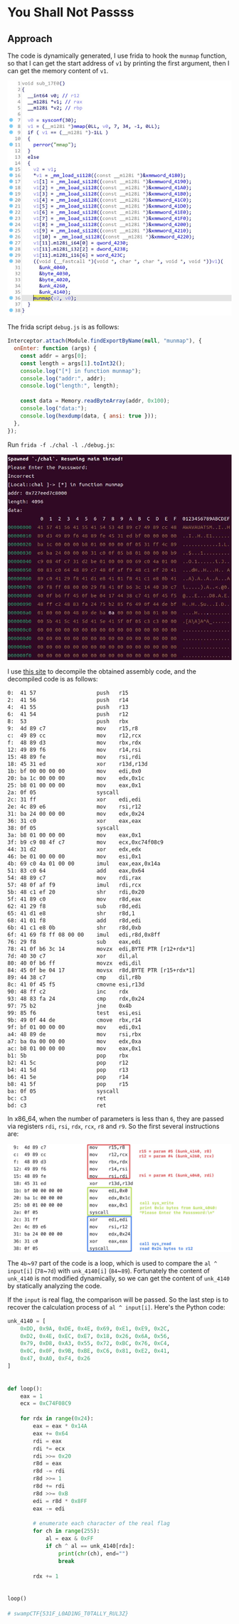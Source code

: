 # You Shall Not Passss

## Approach

The code is dynamically generated, I use frida to hook the `munmap` function, so that I can get the start address of `v1` by printing the first argument, then I can get the memory content of `v1`.

![rev1-1.jpg](rev1-1.jpg)

The frida script `debug.js` is as follows:

```js
Interceptor.attach(Module.findExportByName(null, "munmap"), {
  onEnter: function (args) {
    const addr = args[0];
    const length = args[1].toInt32();
    console.log("[*] in function munmap");
    console.log("addr:", addr);
    console.log("length:", length);

    const data = Memory.readByteArray(addr, 0x100);
    console.log("data:");
    console.log(hexdump(data, { ansi: true }));
  },
});
```

Run `frida -f ./chal -l ./debug.js`:

![rev1-2.jpg](rev1-2.jpg)

I use [this site](https://defuse.ca/online-x86-assembler.htm) to decompile the obtained assembly code, and the decompiled code is as follows:

```
0:  41 57                   push   r15
2:  41 56                   push   r14
4:  41 55                   push   r13
6:  41 54                   push   r12
8:  53                      push   rbx
9:  4d 89 c7                mov    r15,r8
c:  49 89 cc                mov    r12,rcx
f:  48 89 d3                mov    rbx,rdx
12: 49 89 f6                mov    r14,rsi
15: 48 89 fe                mov    rsi,rdi
18: 45 31 ed                xor    r13d,r13d
1b: bf 00 00 00 00          mov    edi,0x0
20: ba 1c 00 00 00          mov    edx,0x1c
25: b8 01 00 00 00          mov    eax,0x1
2a: 0f 05                   syscall
2c: 31 ff                   xor    edi,edi
2e: 4c 89 e6                mov    rsi,r12
31: ba 24 00 00 00          mov    edx,0x24
36: 31 c0                   xor    eax,eax
38: 0f 05                   syscall
3a: b8 01 00 00 00          mov    eax,0x1
3f: b9 c9 08 4f c7          mov    ecx,0xc74f08c9
44: 31 d2                   xor    edx,edx
46: be 01 00 00 00          mov    esi,0x1
4b: 69 c0 4a 01 00 00       imul   eax,eax,0x14a
51: 83 c0 64                add    eax,0x64
54: 48 89 c7                mov    rdi,rax
57: 48 0f af f9             imul   rdi,rcx
5b: 48 c1 ef 20             shr    rdi,0x20
5f: 41 89 c0                mov    r8d,eax
62: 41 29 f8                sub    r8d,edi
65: 41 d1 e8                shr    r8d,1
68: 41 01 f8                add    r8d,edi
6b: 41 c1 e8 0b             shr    r8d,0xb
6f: 41 69 f8 ff 08 00 00    imul   edi,r8d,0x8ff
76: 29 f8                   sub    eax,edi
78: 41 0f b6 3c 14          movzx  edi,BYTE PTR [r12+rdx*1]
7d: 40 30 c7                xor    dil,al
80: 40 0f b6 ff             movzx  edi,dil
84: 45 0f be 04 17          movsx  r8d,BYTE PTR [r15+rdx*1]
89: 44 38 c7                cmp    dil,r8b
8c: 41 0f 45 f5             cmovne esi,r13d
90: 48 ff c2                inc    rdx
93: 48 83 fa 24             cmp    rdx,0x24
97: 75 b2                   jne    0x4b
99: 85 f6                   test   esi,esi
9b: 49 0f 44 de             cmove  rbx,r14
9f: bf 01 00 00 00          mov    edi,0x1
a4: 48 89 de                mov    rsi,rbx
a7: ba 0a 00 00 00          mov    edx,0xa
ac: b8 01 00 00 00          mov    eax,0x1
b1: 5b                      pop    rbx
b2: 41 5c                   pop    r12
b4: 41 5d                   pop    r13
b6: 41 5e                   pop    r14
b8: 41 5f                   pop    r15
ba: 0f 05                   syscall
bc: c3                      ret
bd: c3                      ret
```

In x86_64, when the number of parameters is less than `6`, they are passed via registers `rdi`, `rsi`, `rdx`, `rcx`, `r8` and `r9`. So the first several instructions are:

![rev1-3.jpg](rev1-3.jpg)

The `4b`\~`97` part of the code is a loop, which is used to compare the `al ^ input[i]` (`78`\~`7d`) with `unk_4140[i]` (`84`\~`89`). Fortunately the content of `unk_4140` is not modified dynamically, so we can get the content of `unk_4140` by statically analyzing the code.

If the `input` is real flag, the comparison will be passed. So the last step is to recover the calculation process of `al ^ input[i]`. Here's the Python code:

```python
unk_4140 = [
    0xDD, 0x9A, 0xDE, 0x4E, 0x69, 0xE1, 0xE9, 0x2C,
    0xD2, 0x4E, 0xEC, 0xE7, 0x18, 0x26, 0x6A, 0x56,
    0x79, 0xD8, 0xA3, 0x55, 0x72, 0xBC, 0x76, 0xC4,
    0x0C, 0x0F, 0x9B, 0xBE, 0xC6, 0x81, 0xE2, 0x41,
    0x47, 0xA0, 0xF4, 0x26
]


def loop():
    eax = 1
    ecx = 0xC74F08C9

    for rdx in range(0x24):
        eax = eax * 0x14A
        eax += 0x64
        rdi = eax
        rdi *= ecx
        rdi >>= 0x20
        r8d = eax
        r8d -= rdi
        r8d >>= 1
        r8d += rdi
        r8d >>= 0xB
        edi = r8d * 0x8FF
        eax -= edi

        # enumerate each character of the real flag
        for ch in range(255):
            al = eax & 0xFF
            if ch ^ al == unk_4140[rdx]:
                print(chr(ch), end="")
                break

        rdx += 1


loop()

# swampCTF{531F_L0AD1NG_T0TALLY_RUL3Z}
```
